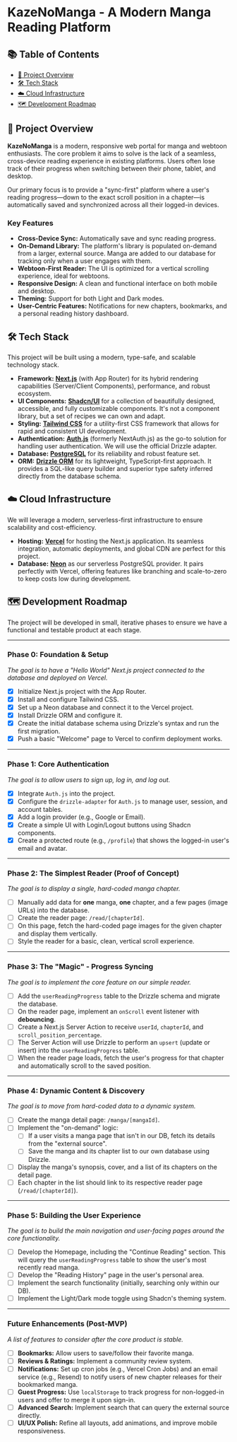 # KazeNoManga - A Modern Manga Reading Platform

## 📚 Table of Contents

- [🚀 Project Overview](#-project-overview)
- [🛠️ Tech Stack](#-tech-stack)
- [☁️ Cloud Infrastructure](#-cloud-infrastructure)
- [🗺️ Development Roadmap](#-development-roadmap)

## 🚀 Project Overview

**KazeNoManga** is a modern, responsive web portal for manga and webtoon enthusiasts. The core problem it aims to solve is the lack of a seamless, cross-device reading experience in existing platforms. Users often lose track of their progress when switching between their phone, tablet, and desktop.

Our primary focus is to provide a "sync-first" platform where a user's reading progress—down to the exact scroll position in a chapter—is automatically saved and synchronized across all their logged-in devices.

### Key Features

*   **Cross-Device Sync:** Automatically save and sync reading progress.
*   **On-Demand Library:** The platform's library is populated on-demand from a larger, external source. Manga are added to our database for tracking only when a user engages with them.
*   **Webtoon-First Reader:** The UI is optimized for a vertical scrolling experience, ideal for webtoons.
*   **Responsive Design:** A clean and functional interface on both mobile and desktop.
*   **Theming:** Support for both Light and Dark modes.
*   **User-Centric Features:** Notifications for new chapters, bookmarks, and a personal reading history dashboard.

## 🛠️ Tech Stack

This project will be built using a modern, type-safe, and scalable technology stack.

*   **Framework:** [**Next.js**](https://nextjs.org/) (with App Router) for its hybrid rendering capabilities (Server/Client Components), performance, and robust ecosystem.
*   **UI Components:** [**Shadcn/UI**](https://ui.shadcn.com/) for a collection of beautifully designed, accessible, and fully customizable components. It's not a component library, but a set of recipes we can own and adapt.
*   **Styling:** [**Tailwind CSS**](https://tailwindcss.com/) for a utility-first CSS framework that allows for rapid and consistent UI development.
*   **Authentication:** [**Auth.js**](https://authjs.dev/) (formerly NextAuth.js) as the go-to solution for handling user authentication. We will use the official Drizzle adapter.
*   **Database:** [**PostgreSQL**](https://www.postgresql.org/) for its reliability and robust feature set.
*   **ORM:** [**Drizzle ORM**](https://orm.drizzle.team/) for its lightweight, TypeScript-first approach. It provides a SQL-like query builder and superior type safety inferred directly from the database schema.

## ☁️ Cloud Infrastructure

We will leverage a modern, serverless-first infrastructure to ensure scalability and cost-efficiency.

*   **Hosting:** [**Vercel**](https://vercel.com/) for hosting the Next.js application. Its seamless integration, automatic deployments, and global CDN are perfect for this project.
*   **Database:** [**Neon**](https://neon.tech/) as our serverless PostgreSQL provider. It pairs perfectly with Vercel, offering features like branching and scale-to-zero to keep costs low during development.

## 🗺️ Development Roadmap

The project will be developed in small, iterative phases to ensure we have a functional and testable product at each stage.

---

### **Phase 0: Foundation & Setup**
*The goal is to have a "Hello World" Next.js project connected to the database and deployed on Vercel.*
- [X] Initialize Next.js project with the App Router.
- [X] Install and configure Tailwind CSS.
- [X] Set up a Neon database and connect it to the Vercel project.
- [X] Install Drizzle ORM and configure it.
- [X] Create the initial database schema using Drizzle's syntax and run the first migration.
- [X] Push a basic "Welcome" page to Vercel to confirm deployment works.

---

### **Phase 1: Core Authentication**
*The goal is to allow users to sign up, log in, and log out.*
- [X] Integrate `Auth.js` into the project.
- [X] Configure the `drizzle-adapter` for `Auth.js` to manage user, session, and account tables.
- [X] Add a login provider (e.g., Google or Email).
- [X] Create a simple UI with Login/Logout buttons using Shadcn components.
- [X] Create a protected route (e.g., `/profile`) that shows the logged-in user's email and avatar.

---

### **Phase 2: The Simplest Reader (Proof of Concept)**
*The goal is to display a single, hard-coded manga chapter.*
- [ ] Manually add data for **one** manga, **one** chapter, and a few pages (image URLs) into the database.
- [ ] Create the reader page: `/read/[chapterId]`.
- [ ] On this page, fetch the hard-coded page images for the given chapter and display them vertically.
- [ ] Style the reader for a basic, clean, vertical scroll experience.

---

### **Phase 3: The "Magic" - Progress Syncing**
*The goal is to implement the core feature on our simple reader.*
- [ ] Add the `userReadingProgress` table to the Drizzle schema and migrate the database.
- [ ] On the reader page, implement an `onScroll` event listener with **debouncing**.
- [ ] Create a Next.js Server Action to receive `userId`, `chapterId`, and `scroll_position_percentage`.
- [ ] The Server Action will use Drizzle to perform an `upsert` (update or insert) into the `userReadingProgress` table.
- [ ] When the reader page loads, fetch the user's progress for that chapter and automatically scroll to the saved position.

---

### **Phase 4: Dynamic Content & Discovery**
*The goal is to move from hard-coded data to a dynamic system.*
- [ ] Create the manga detail page: `/manga/[mangaId]`.
- [ ] Implement the "on-demand" logic:
    - [ ] If a user visits a manga page that isn't in our DB, fetch its details from the "external source".
    - [ ] Save the manga and its chapter list to our own database using Drizzle.
- [ ] Display the manga's synopsis, cover, and a list of its chapters on the detail page.
- [ ] Each chapter in the list should link to its respective reader page (`/read/[chapterId]`).

---

### **Phase 5: Building the User Experience**
*The goal is to build the main navigation and user-facing pages around the core functionality.*
- [ ] Develop the Homepage, including the "Continue Reading" section. This will query the `userReadingProgress` table to show the user's most recently read manga.
- [ ] Develop the "Reading History" page in the user's personal area.
- [ ] Implement the search functionality (initially, searching only within our DB).
- [ ] Implement the Light/Dark mode toggle using Shadcn's theming system.

---

### **Future Enhancements (Post-MVP)**
*A list of features to consider after the core product is stable.*
- [ ] **Bookmarks:** Allow users to save/follow their favorite manga.
- [ ] **Reviews & Ratings:** Implement a community review system.
- [ ] **Notifications:** Set up cron jobs (e.g., Vercel Cron Jobs) and an email service (e.g., Resend) to notify users of new chapter releases for their bookmarked manga.
- [ ] **Guest Progress:** Use `localStorage` to track progress for non-logged-in users and offer to merge it upon sign-in.
- [ ] **Advanced Search:** Implement search that can query the external source directly.
- [ ] **UI/UX Polish:** Refine all layouts, add animations, and improve mobile responsiveness.
